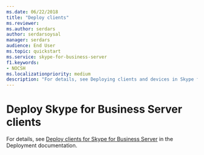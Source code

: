 ```yaml
---
ms.date: 06/22/2018
title: "Deploy clients"
ms.reviewer: 
ms.author: serdars
author: serdarsoysal
manager: serdars
audience: End User
ms.topic: quickstart
ms.service: skype-for-business-server
f1.keywords:
- NOCSH
ms.localizationpriority: medium
description: "For details, see Deploying clients and devices in Skype for Business Server 2019 in the Deployment documentation."
---
```


# Deploy Skype for Business Server clients

For details, see [Deploy clients for Skype for Business Server](../../SfbServer/deploy/deploy-clients/deploy-clients.md) in the Deployment documentation.
  


